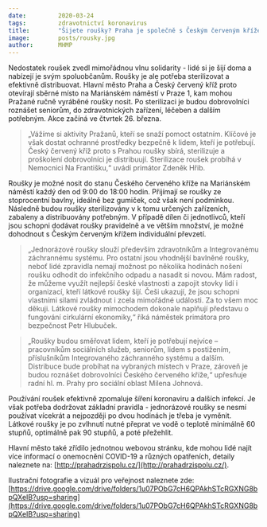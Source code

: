 ```yaml
---
date:         2020-03-24
tags:         zdravotnictví koronavirus
title:        "Šijete roušky? Praha je společně s Českým červeným křížem doručí potřebným"
image: 	      posts/rousky.jpg
author:       MHMP
---
```


Nedostatek roušek zvedl mimořádnou vlnu solidarity - lidé si je šijí doma a nabízejí je svým spoluobčanům. Roušky je ale potřeba sterilizovat a efektivně distribuovat. Hlavní město Praha a Český červený kříž proto otevírají sběrné místo na Mariánském náměstí v Praze 1, kam mohou Pražané ručně vyráběné roušky nosit. Po sterilizaci je budou dobrovolníci roznášet seniorům, do zdravotnických zařízení, léčeben a dalším potřebným. Akce začíná ve čtvrtek 26. března.

> „Vážíme si aktivity Pražanů, kteří se snaží pomoct ostatním. Klíčové je však dostat ochranné prostředky bezpečně k lidem, kteří je potřebují. Český červený kříž proto s Prahou roušky sbírá, sterilizuje a proškolení dobrovolníci je distribuují. Sterilizace roušek probíhá v Nemocnici Na Františku,“ uvádí primátor Zdeněk Hřib.

Roušky je možné nosit do stanu Českého červeného kříže na Mariánském náměstí každý den od 9:00 do 18:00 hodin. Přijímají se roušky ze stoprocentní bavlny, ideálně bez gumiček, což však není podmínkou. Následně budou roušky sterilizovány v k tomu určených zařízeních, zabaleny a distribuovány potřebným. V případě dílen či jednotlivců, kteří jsou schopni dodávat roušky pravidelně a ve větším množství, je možné dohodnout s Českým červeným křížem individuální převzetí.

> „Jednorázové roušky slouží především zdravotníkům a Integrovanému záchrannému systému. Pro ostatní jsou vhodnější bavlněné roušky, neboť lidé zpravidla nemají možnost po několika hodinách nošení roušku odhodit do infekčního odpadu a nasadit si novou. Mám radost, že můžeme využít nejlepší české vlastnosti a zapojit stovky lidí i organizací, kteří látkové roušky šijí. Češi ukazují, že jsou schopni vlastními silami zvládnout i zcela mimořádné události. Za to všem moc děkuji. Látkové roušky mimochodem dokonale naplňují představu o fungování cirkulární ekonomiky,“ říká náměstek primátora pro bezpečnost Petr Hlubuček.

> „Roušky budou směřovat lidem, kteří je potřebují nejvíce – pracovníkům sociálních služeb, seniorům, lidem s postižením, příslušníkům Integrovaného záchranného systému a dalším. Distribuce bude probíhat na vybraných místech v Praze, zároveň je budou roznášet dobrovolníci Českého červeného kříže,“ upřesňuje radní hl. m. Prahy pro sociální oblast Milena Johnová.

Používání roušek efektivně zpomaluje šíření koronaviru a dalších infekcí. Je však potřeba dodržovat základní pravidla - jednorázové roušky se nesmí používat vícekrát a nejpozději po dvou hodinách je třeba je vyměnit. Látkové roušky je po zvlhnutí nutné přeprat ve vodě o teplotě minimálně 60 stupňů, optimálně pak 90 stupňů, a poté přežehlit.

Hlavní město také zřídilo jednotnou webovou stránku, kde mohou lidé najít více informací o onemocnění COVID-19 a různých opatřeních, detaily naleznete na: [http://prahadrzispolu.cz/](http://prahadrzispolu.cz/).

Ilustrační fotografie a vizuál pro veřejnost naleznete zde: [https://drive.google.com/drive/folders/1u07PObG7cH6QPAkhSTcRGXNG8bpQXeIB?usp=sharing](https://drive.google.com/drive/folders/1u07PObG7cH6QPAkhSTcRGXNG8bpQXeIB?usp=sharing)
